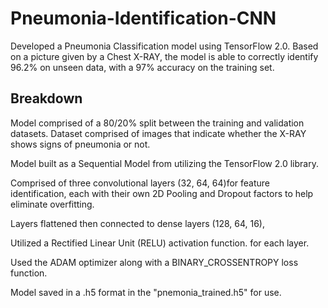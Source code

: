 # Pneumonia-Identification-CNN
Developed a Pneumonia Classification model using TensorFlow 2.0. Based on a picture given by a Chest X-RAY, the model is able to correctly identify 96.2% on unseen data, with a 97% accuracy on the training set.

## Breakdown
Model comprised of a 80/20% split between the training and validation datasets. Dataset comprised of images that indicate whether the X-RAY shows signs of pneumonia or not.

Model built as a Sequential Model from utilizing the TensorFlow 2.0 library.

Comprised of three convolutional layers (32, 64, 64)for feature identification, each with their own 2D Pooling and Dropout factors to help eliminate overfitting.

Layers flattened then connected to dense layers (128, 64, 16),

Utilized a Rectified Linear Unit (RELU) activation function. for each layer.

Used the ADAM optimizer along with a BINARY_CROSSENTROPY loss function.

Model saved in a .h5 format in the "pnemonia_trained.h5" for use.
